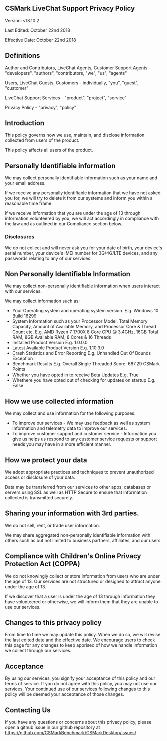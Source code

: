 ## CSMark LiveChat Support Privacy Policy

Version: v18.10.2

Last Edited: October 22nd 2018

Effective Date: October 22nd 2018


## Definitions
Author and Contributors, LiveChat Agents, Customer Support Agents - "developers", "authors", "contributors, "we", "us", "agents"

Users, LiveChat Guests, Customers - individually, "you", "guest", "customer"

LiveChat Support Services - "product", "project", "service"

Privacy Policy - "privacy", "policy"

## Introduction

This policy governs how we use, maintain, and disclose information collected from users of the product.

This policy affects all users of the product.


## Personally Identifiable information

We may collect personally identifiable information such as your name and your email address.

If we receive any personally identifiable information that we have not asked you for, we will try to delete it from our systems and inform you within a reasonable time frame.

If we receive information that you are under the age of 13 through information volunteered by you, we will act accordingly in compliance with the law and as outlined in our Compliance section below.


### Disclosures

We do not collect and will never ask you for your date of birth, your device's serial number, your device's IMEI number for 3G/4G/LTE devices, and any passwords relating to any of our services.


## Non Personally Identifiable Information
We may collect non-personally identifiable information when users interact with our services.

We may collect information such as:
* Your Operating system and operating system version. E.g. Windows 10 Build 16299
* System Information such as your Processor Model, Total Memory Capacity, Amount of Available Memory, and Processor Core & Thread Count etc. E.g. AMD Ryzen 7 1700X 8 Core CPU @ 3.4GHz, 16GB Total RAM, 8GB Available RAM,  8 Cores & 16 Threads
* Installed Product Version E.g. 1.0.0.0
* Latest Available Product Version E.g. 1.10.3.0
* Crash Statistics and Error Reporting E.g. Unhandled Out Of Bounds Exception
* Benchmark Results E.g. Overall Single Threaded Score: 687.29 CSMark Points
* Whether you have opted in to receive Beta Updates E.g. True
* Whethere you have opted out of checking for updates on startup E.g. False


## How we use collected information
We may collect and use information for the following purposes:

* To improve our services - We may use feedback as well as system information and telemetry data to improve our services.
* To improve customer support and customer service - Information you give us helps us respond to any customer service requests or support needs you may have in a more efficient manner.


## How we protect your data
We adopt appropriate practices and techniques to prevent unauthorized access or disclosure of your data.

Data may be transferred from our services to other apps, databases or servers using SSL as well as HTTP Secure to ensure that information collected is transmitted securely.

## Sharing your information with 3rd parties.
We do not sell, rent, or trade user information. 

We may share aggregated non-personally identifiable information with others such as but not limited to business partners, affiliates, and our users.

## Compliance with Children's Online Privacy Protection Act (COPPA)
We do not knowingly collect or store information from users who are under the age of 13. Our services are not structured or designed to attract anyone under the age of 13.

If we discover that a user is under the age of 13 through information they have volunteered or otherwise, we will inform them that they are unable to use our services.

## Changes to this privacy policy
From time to time we may update this policy. When we do so, we will revise the last edited date and the effective date. We encourage users to check this page for any changes to keep apprised of how we handle information we collect through our services.

## Acceptance
By using our services, you signify your acceptance of this policy and our terms of service. If you do not agree with this policy, you may not use our services. Your continued use of our services following changes to this policy will be deemed your acceptance of those changes.

## Contacting Us
If you have any questions or concerns about this privacy policy, please open a github issue in our github repository at https://github.com/CSMarkBenchmark/CSMarkDesktop/issues/ .
